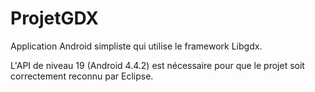 # ProjetGDX
Application Android simpliste qui utilise le framework Libgdx.

L'API de niveau 19 (Android 4.4.2) est nécessaire pour que le projet soit correctement reconnu par Eclipse. 
